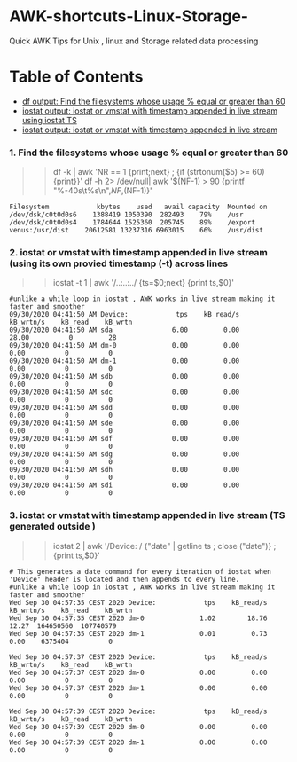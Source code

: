 # AWK-shortcuts-Linux-Storage-
Quick AWK Tips for Unix , linux and Storage related data processing

# Table of Contents
* [df output: Find the filesystems whose usage % equal or greater than 60](#df)
* [iostat output: iostat or vmstat with timestamp appended in live stream using iostat TS ](#io1)
* [iostat output: iostat or vmstat with timestamp appended in live stream ](#io1)


### <a name="df"> 1. Find the filesystems whose usage % equal or greater than 60  </a>
>> df -k | awk 'NR == 1 {print;next} ; {if (strtonum($5) >= 60) {print}}'
>> df -h 2> /dev/null| awk '$(NF-1) > 90 {printf "%-40s\t%s\n",$NF,$(NF-1)}'

```
Filesystem            kbytes    used   avail capacity  Mounted on
/dev/dsk/c0t0d0s6    1388419 1050390  282493    79%    /usr
/dev/dsk/c0t0d0s4    1784644 1525360  205745    89%    /export
venus:/usr/dist    20612581 13237316 6963015    66%    /usr/dist
```
### <a name="io1"> 2. iostat or vmstat with timestamp appended in live stream (using its own provied timestamp (-t) across lines </a>
>> iostat -t 1 | awk '/..:..:../ {ts=$0;next} {print ts,$0}'

```
#unlike a while loop in iostat , AWK works in live stream making it faster and smoother
09/30/2020 04:41:50 AM Device:            tps    kB_read/s    kB_wrtn/s    kB_read    kB_wrtn
09/30/2020 04:41:50 AM sda               6.00         0.00        28.00          0         28
09/30/2020 04:41:50 AM dm-0              0.00         0.00         0.00          0          0
09/30/2020 04:41:50 AM dm-1              0.00         0.00         0.00          0          0
09/30/2020 04:41:50 AM sdb               0.00         0.00         0.00          0          0
09/30/2020 04:41:50 AM sdc               0.00         0.00         0.00          0          0
09/30/2020 04:41:50 AM sdd               0.00         0.00         0.00          0          0
09/30/2020 04:41:50 AM sde               0.00         0.00         0.00          0          0
09/30/2020 04:41:50 AM sdf               0.00         0.00         0.00          0          0
09/30/2020 04:41:50 AM sdg               0.00         0.00         0.00          0          0
09/30/2020 04:41:50 AM sdh               0.00         0.00         0.00          0          0
09/30/2020 04:41:50 AM sdi               0.00         0.00         0.00          0          0

```
### <a name="io2"> 3. iostat or vmstat with timestamp appended in live stream (TS generated outside ) </a>
>> iostat 2 | awk '/Device: / {"date" | getline ts ; close ("date")} ; {print ts,$0}'

```
# This generates a date command for every iteration of iostat when 'Device' header is located and then appends to every line. 
#unlike a while loop in iostat , AWK works in live stream making it faster and smoother
Wed Sep 30 04:57:35 CEST 2020 Device:            tps    kB_read/s    kB_wrtn/s    kB_read    kB_wrtn
Wed Sep 30 04:57:35 CEST 2020 dm-0              1.02        18.76        12.27  164650560  107740579
Wed Sep 30 04:57:35 CEST 2020 dm-1              0.01         0.73         0.00    6375404          0

Wed Sep 30 04:57:37 CEST 2020 Device:            tps    kB_read/s    kB_wrtn/s    kB_read    kB_wrtn
Wed Sep 30 04:57:37 CEST 2020 dm-0              0.00         0.00         0.00          0          0
Wed Sep 30 04:57:37 CEST 2020 dm-1              0.00         0.00         0.00          0          0

Wed Sep 30 04:57:39 CEST 2020 Device:            tps    kB_read/s    kB_wrtn/s    kB_read    kB_wrtn
Wed Sep 30 04:57:39 CEST 2020 dm-0              0.00         0.00         0.00          0          0
Wed Sep 30 04:57:39 CEST 2020 dm-1              0.00         0.00         0.00          0          0

```

